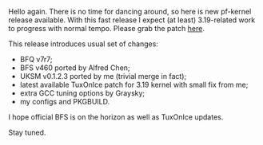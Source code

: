 Hello again. There is no time for dancing around, so here is new pf-kernel release available. With this fast release I expect (at least) 3.19-related work to progress with normal tempo. Please grab the patch [here](https://pf.natalenko.name/sources/3.19/patch-3.19-pf1.xz).  
  
This release introduces usual set of changes:  
  


  * BFQ v7r7;
  * BFS v460 ported by Alfred Chen;
  * UKSM v0.1.2.3 ported by me (trivial merge in fact);
  * latest available TuxOnIce patch for 3.19 kernel with small fix from me;
  * extra GCC tuning options by Graysky;
  * my configs and PKGBUILD.

  
I hope official BFS is on the horizon as well as TuxOnIce updates.  
  
Stay tuned.
